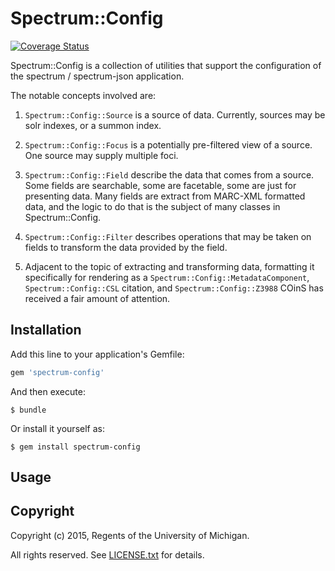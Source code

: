 # Spectrum::Config

[![Coverage Status](https://coveralls.io/repos/github/mlibrary/spectrum-config/badge.svg?branch=master)](https://coveralls.io/github/mlibrary/spectrum-config?branch=master)

Spectrum::Config is a collection of utilities that support the configuration of the spectrum / spectrum-json application.

The notable concepts involved are:

1. `Spectrum::Config::Source` is a source of data.
    Currently, sources may be solr indexes, or a summon index.

2. `Spectrum::Config::Focus` is a potentially pre-filtered view of a source.
    One source may supply multiple foci.

3. `Spectrum::Config::Field` describe the data that comes from a source.  Some fields are searchable, some are facetable, some are just for presenting data.
    Many fields are extract from MARC-XML formatted data, and the logic to do that is the subject of many classes in Spectrum::Config.

4. `Spectrum::Config::Filter` describes operations that may be taken on fields to transform the data provided by the field.  

5. Adjacent to the topic of extracting and transforming data, formatting it specifically for rendering as a `Spectrum::Config::MetadataComponent`, `Spectrum::Config::CSL` citation, and `Spectrum::Config::Z3988` COinS has received a fair amount of attention.


## Installation

Add this line to your application's Gemfile:

```ruby
gem 'spectrum-config'
```

And then execute:

    $ bundle

Or install it yourself as:

    $ gem install spectrum-config

## Usage


## Copyright

Copyright (c) 2015, Regents of the University of Michigan.

All rights reserved. See [LICENSE.txt](LICENSE.txt) for details.

